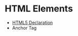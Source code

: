 # HTML Elements

* [HTML5 Declaration](html5-declaration.md)
* [<a> Anchor Tag](hyperlink-anchor-tag.md)